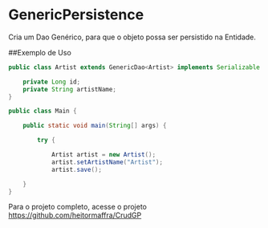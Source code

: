 GenericPersistence
==================

Cria um Dao Genérico, para que o objeto possa ser persistido na Entidade.

##Exemplo de Uso

```java
public class Artist extends GenericDao<Artist> implements Serializable {

    private Long id;
    private String artistName;
}

public class Main {

    public static void main(String[] args) {

        try {

            Artist artist = new Artist();
            artist.setArtistName("Artist");
            artist.save();

    }
}
```

Para o projeto completo, acesse o projeto https://github.com/heitormaffra/CrudGP
